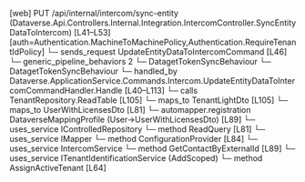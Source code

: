 [web] PUT /api/internal/intercom/sync-entity  (Dataverse.Api.Controllers.Internal.Integration.IntercomController.SyncEntityDataToIntercom)  [L41–L53] [auth=Authentication.MachineToMachinePolicy,Authentication.RequireTenantIdPolicy]
  └─ sends_request UpdateEntityDataToIntercomCommand [L46]
    └─ generic_pipeline_behaviors 2
      └─ DatagetTokenSyncBehaviour
      └─ DatagetTokenSyncBehaviour
    └─ handled_by Dataverse.ApplicationService.Commands.Intercom.UpdateEntityDataToIntercomCommandHandler.Handle [L40–L113]
      └─ calls TenantRepository.ReadTable [L105]
      └─ maps_to TenantLightDto [L105]
      └─ maps_to UserWithLicensesDto [L81]
        └─ automapper.registration DataverseMappingProfile (User->UserWithLicensesDto) [L89]
      └─ uses_service IControlledRepository<User>
        └─ method ReadQuery [L81]
      └─ uses_service IMapper
        └─ method ConfigurationProvider [L84]
      └─ uses_service IntercomService
        └─ method GetContactByExternalId [L89]
      └─ uses_service ITenantIdentificationService (AddScoped)
        └─ method AssignActiveTenant [L64]

